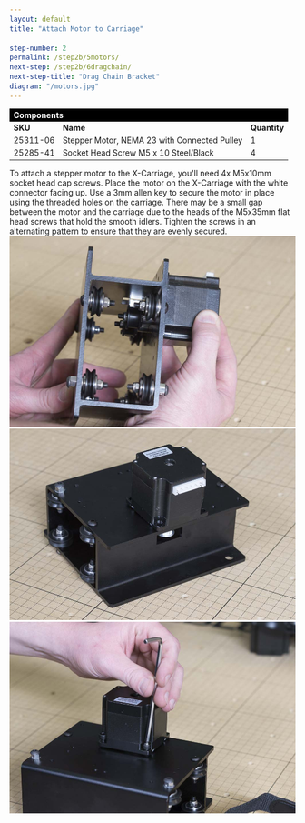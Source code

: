 ```yaml
---
layout: default
title: "Attach Motor to Carriage"

step-number: 2
permalink: /step2b/5motors/
next-step: /step2b/6dragchain/
next-step-title: "Drag Chain Bracket"
diagram: "/motors.jpg"
---
```


<table>
<tr><td style="color:#fff;background: #000;" colspan="3"><b>Components</b></td></tr>
	<tr>
		<td><b>SKU</b></td>
		<td><b>Name</b></td>
		<td><b>Quantity</b></td>
	</tr>
<tr>
<td>25311-06</td>
<td>Stepper Motor, NEMA 23 with Connected Pulley</td>
<td>1</td>
</tr>
<tr>
<td>25285-41</td>
<td>Socket Head Screw M5 x 10 Steel/Black</td>
<td>4</td>
</tr>

</table>
To attach a stepper motor to the X-Carriage, you'll need 4x M5x10mm socket head cap screws. Place the motor on the X-Carriage with the white connector facing up. Use a 3mm allen key to secure the motor in place using the threaded holes on the carriage. There may be a small gap between the motor and the carriage due to the heads of the M5x35mm flat head screws that hold the smooth idlers. Tighten the screws in an alternating pattern to ensure that they are evenly secured.
<img src="../../step2/photo/jpfs_DSC2649.jpg">
<img src="../../step2/photo/jpfs_DSC2650.jpg">
<img src="../../step2/photo/jpfs_DSC2652.jpg">
